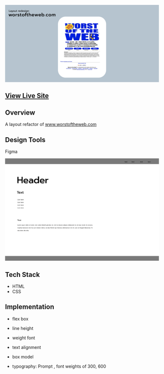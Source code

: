 


![Worst of the Worst](wofthew.jpg?raw=true)

## [View Live Site](https://worstoftheweb-refactor.vercel.app/)


## **Overview**
A layout refactor of www.worstoftheweb.com




 ## **Design Tools**
 Figma
 
 ![low fidelity wireframe](worstofthewebwireframe.png?raw=true)

 

## **Tech Stack**
* HTML
* CSS


## **Implementation**

* flex box

* line height

* weight font

* text alignment

* box model

* typography: Prompt , font weights of 300, 600


 




